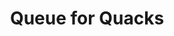 ---
layout: post
title: Queue for Quacks
description: join me on a journey to competency
summary: just say the first letter
tags: coding learning leetcode AS4AS
---